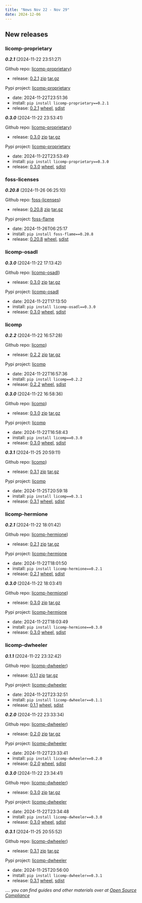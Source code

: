 ```yaml
---
title: "News Nov 22 - Nov 29"
date: 2024-12-06
---
```


## New releases

### licomp-proprietary

***0.2.1*** (2024-11-22 23:51:27)

Github repo: [licomp-proprietary](https://github.com/hesa/licomp-proprietary))
 * release: [0.2.1](https://github.com/hesa/licomp-proprietary/releases/tag/0.2.1) [zip](https://github.com/hesa/licomp-proprietary/archive/refs/tags/0.2.1.zip) [tar.gz](https://github.com/hesa/licomp-proprietary/archive/refs/tags/0.2.1.tar.gz) 

Pypi project: [licomp-proprietary](https://pypi.org/project/licomp-proprietary/)
 * date: 2024-11-22T23:51:36
 * install: `pip install licomp-proprietary==0.2.1`
 * release: [0.2.1](https://pypi.org/project/licomp-proprietary/0.2.1/) [wheel](https://files.pythonhosted.org/packages/74/b5/b960a67c2c9a29b329a08f37cf6830b448199743004707476d20bb955ed8/licomp_proprietary-0.2.1-py2.py3-none-any.whl), [sdist](https://files.pythonhosted.org/packages/e6/b5/3fcfee443bfbcfbc86b56c72cd73d2127600145eb6f7084c0093089ff336/licomp_proprietary-0.2.1.tar.gz)


***0.3.0*** (2024-11-22 23:53:41)

Github repo: [licomp-proprietary](https://github.com/hesa/licomp-proprietary))
 * release: [0.3.0](https://github.com/hesa/licomp-proprietary/releases/tag/0.3.0) [zip](https://github.com/hesa/licomp-proprietary/archive/refs/tags/0.3.0.zip) [tar.gz](https://github.com/hesa/licomp-proprietary/archive/refs/tags/0.3.0.tar.gz) 

Pypi project: [licomp-proprietary](https://pypi.org/project/licomp-proprietary/)
 * date: 2024-11-22T23:53:49
 * install: `pip install licomp-proprietary==0.3.0`
 * release: [0.3.0](https://pypi.org/project/licomp-proprietary/0.3.0/) [wheel](https://files.pythonhosted.org/packages/8e/e1/df8cb594efa8581da2787ae8614eff98f3a88f11d02f7176b885d1f63b72/licomp_proprietary-0.3.0-py2.py3-none-any.whl), [sdist](https://files.pythonhosted.org/packages/d8/04/10aa0f6058ed293109867506428704f8504d22dec536fddc4a855563caa0/licomp_proprietary-0.3.0.tar.gz)


### foss-licenses

***0.20.8*** (2024-11-26 06:25:10)

Github repo: [foss-licenses](https://github.com/hesa/foss-licenses))
 * release: [0.20.8](https://github.com/hesa/foss-licenses/releases/tag/0.20.8) [zip](https://github.com/hesa/foss-licenses/archive/refs/tags/0.20.8.zip) [tar.gz](https://github.com/hesa/foss-licenses/archive/refs/tags/0.20.8.tar.gz) 

Pypi project: [foss-flame](https://pypi.org/project/foss-flame/)
 * date: 2024-11-26T06:25:17
 * install: `pip install foss-flame==0.20.8`
 * release: [0.20.8](https://pypi.org/project/foss-flame/0.20.8/) [wheel](https://files.pythonhosted.org/packages/42/66/e9b7a54f05b8a920bc1869be8fb1bd66d584cd86485dc7d8fb1438c4ceba/foss_flame-0.20.8-py2.py3-none-any.whl), [sdist](https://files.pythonhosted.org/packages/28/21/2a71b0394e41432f6f00b85faa0f906710b0ffcbf50ab8a5c838d46df141/foss-flame-0.20.8.tar.gz)


### licomp-osadl

***0.3.0*** (2024-11-22 17:13:42)

Github repo: [licomp-osadl](https://github.com/hesa/licomp-osadl))
 * release: [0.3.0](https://github.com/hesa/licomp-osadl/releases/tag/0.3.0) [zip](https://github.com/hesa/licomp-osadl/archive/refs/tags/0.3.0.zip) [tar.gz](https://github.com/hesa/licomp-osadl/archive/refs/tags/0.3.0.tar.gz) 

Pypi project: [licomp-osadl](https://pypi.org/project/licomp-osadl/)
 * date: 2024-11-22T17:13:50
 * install: `pip install licomp-osadl==0.3.0`
 * release: [0.3.0](https://pypi.org/project/licomp-osadl/0.3.0/) [wheel](https://files.pythonhosted.org/packages/2f/77/4eb1c55b9321bbcaa8648fd3d097923e88d377b250a1ab766504436725df/licomp_osadl-0.3.0-py2.py3-none-any.whl), [sdist](https://files.pythonhosted.org/packages/47/20/01828da627fb45d5479604e2745487620ef25ca7f1e13d4fc895926d7342/licomp_osadl-0.3.0.tar.gz)


### licomp

***0.2.2*** (2024-11-22 16:57:28)

Github repo: [licomp](https://github.com/hesa/licomp))
 * release: [0.2.2](https://github.com/hesa/licomp/releases/tag/0.2.2) [zip](https://github.com/hesa/licomp/archive/refs/tags/0.2.2.zip) [tar.gz](https://github.com/hesa/licomp/archive/refs/tags/0.2.2.tar.gz) 

Pypi project: [licomp](https://pypi.org/project/licomp/)
 * date: 2024-11-22T16:57:36
 * install: `pip install licomp==0.2.2`
 * release: [0.2.2](https://pypi.org/project/licomp/0.2.2/) [wheel](https://files.pythonhosted.org/packages/ec/58/817800b7a75eb313a6d4fa30cea392223683b8aa8e029b5cf83b17373f69/licomp-0.2.2-py2.py3-none-any.whl), [sdist](https://files.pythonhosted.org/packages/18/ad/4977d9a8a99fbb6503e017359c754979afb756fbb90949a648cade466d34/licomp-0.2.2.tar.gz)


***0.3.0*** (2024-11-22 16:58:36)

Github repo: [licomp](https://github.com/hesa/licomp))
 * release: [0.3.0](https://github.com/hesa/licomp/releases/tag/0.3.0) [zip](https://github.com/hesa/licomp/archive/refs/tags/0.3.0.zip) [tar.gz](https://github.com/hesa/licomp/archive/refs/tags/0.3.0.tar.gz) 

Pypi project: [licomp](https://pypi.org/project/licomp/)
 * date: 2024-11-22T16:58:43
 * install: `pip install licomp==0.3.0`
 * release: [0.3.0](https://pypi.org/project/licomp/0.3.0/) [wheel](https://files.pythonhosted.org/packages/d4/04/04cce32f19f17723391843172dc3f2e95ee07ca3d260b9d66a207273b433/licomp-0.3.0-py2.py3-none-any.whl), [sdist](https://files.pythonhosted.org/packages/c2/f8/790e2e268277fbcc6fca8a28867689a289a1760b1cc95cdab948d9abd76c/licomp-0.3.0.tar.gz)


***0.3.1*** (2024-11-25 20:59:11)

Github repo: [licomp](https://github.com/hesa/licomp))
 * release: [0.3.1](https://github.com/hesa/licomp/releases/tag/0.3.1) [zip](https://github.com/hesa/licomp/archive/refs/tags/0.3.1.zip) [tar.gz](https://github.com/hesa/licomp/archive/refs/tags/0.3.1.tar.gz) 

Pypi project: [licomp](https://pypi.org/project/licomp/)
 * date: 2024-11-25T20:59:18
 * install: `pip install licomp==0.3.1`
 * release: [0.3.1](https://pypi.org/project/licomp/0.3.1/) [wheel](https://files.pythonhosted.org/packages/44/37/8064c69b14ba978b2aafe877a4d739a09084bb127e0817612d2d42bc5d0b/licomp-0.3.1-py2.py3-none-any.whl), [sdist](https://files.pythonhosted.org/packages/54/0f/b3f9837ecdfbdbb6ee7a5332951e4bdff7dc08ac40dc0489a30ed72ecc65/licomp-0.3.1.tar.gz)


### licomp-hermione

***0.2.1*** (2024-11-22 18:01:42)

Github repo: [licomp-hermione](https://github.com/hesa/licomp-hermione))
 * release: [0.2.1](https://github.com/hesa/licomp-hermione/releases/tag/0.2.1) [zip](https://github.com/hesa/licomp-hermione/archive/refs/tags/0.2.1.zip) [tar.gz](https://github.com/hesa/licomp-hermione/archive/refs/tags/0.2.1.tar.gz) 

Pypi project: [licomp-hermione](https://pypi.org/project/licomp-hermione/)
 * date: 2024-11-22T18:01:50
 * install: `pip install licomp-hermione==0.2.1`
 * release: [0.2.1](https://pypi.org/project/licomp-hermione/0.2.1/) [wheel](https://files.pythonhosted.org/packages/e6/bf/b4cf3f2777959cf8a74b73ee12e2d5dd071d8148e73d6d2f63fb6a175e90/licomp_hermione-0.2.1-py2.py3-none-any.whl), [sdist](https://files.pythonhosted.org/packages/ed/b7/b8c0f1a858ceb98a95651343d43c258bdf80fdd44f820bafb6df129852e7/licomp_hermione-0.2.1.tar.gz)


***0.3.0*** (2024-11-22 18:03:41)

Github repo: [licomp-hermione](https://github.com/hesa/licomp-hermione))
 * release: [0.3.0](https://github.com/hesa/licomp-hermione/releases/tag/0.3.0) [zip](https://github.com/hesa/licomp-hermione/archive/refs/tags/0.3.0.zip) [tar.gz](https://github.com/hesa/licomp-hermione/archive/refs/tags/0.3.0.tar.gz) 

Pypi project: [licomp-hermione](https://pypi.org/project/licomp-hermione/)
 * date: 2024-11-22T18:03:49
 * install: `pip install licomp-hermione==0.3.0`
 * release: [0.3.0](https://pypi.org/project/licomp-hermione/0.3.0/) [wheel](https://files.pythonhosted.org/packages/50/a1/3292d5e81a77f461e7e9d0670566f4bb79a10e16cc052345155685a3ae25/licomp_hermione-0.3.0-py2.py3-none-any.whl), [sdist](https://files.pythonhosted.org/packages/a6/8f/3e626f453f26852ec74b78034ad5d58197ff58ff358af8df70431241a0f9/licomp_hermione-0.3.0.tar.gz)


### licomp-dwheeler

***0.1.1*** (2024-11-22 23:32:42)

Github repo: [licomp-dwheeler](https://github.com/hesa/licomp-dwheeler))
 * release: [0.1.1](https://github.com/hesa/licomp-dwheeler/releases/tag/0.1.1) [zip](https://github.com/hesa/licomp-dwheeler/archive/refs/tags/0.1.1.zip) [tar.gz](https://github.com/hesa/licomp-dwheeler/archive/refs/tags/0.1.1.tar.gz) 

Pypi project: [licomp-dwheeler](https://pypi.org/project/licomp-dwheeler/)
 * date: 2024-11-22T23:32:51
 * install: `pip install licomp-dwheeler==0.1.1`
 * release: [0.1.1](https://pypi.org/project/licomp-dwheeler/0.1.1/) [wheel](https://files.pythonhosted.org/packages/3d/af/273f9fc004727eab27acde6e520e7784b57458457347e4676b64df9a15c3/licomp_dwheeler-0.1.1-py2.py3-none-any.whl), [sdist](https://files.pythonhosted.org/packages/3e/1b/b9d70b63a2fbf9957b702c59c33578bb515d8d192b98ff6e274d001fb4fc/licomp_dwheeler-0.1.1.tar.gz)


***0.2.0*** (2024-11-22 23:33:34)

Github repo: [licomp-dwheeler](https://github.com/hesa/licomp-dwheeler))
 * release: [0.2.0](https://github.com/hesa/licomp-dwheeler/releases/tag/0.2.0) [zip](https://github.com/hesa/licomp-dwheeler/archive/refs/tags/0.2.0.zip) [tar.gz](https://github.com/hesa/licomp-dwheeler/archive/refs/tags/0.2.0.tar.gz) 

Pypi project: [licomp-dwheeler](https://pypi.org/project/licomp-dwheeler/)
 * date: 2024-11-22T23:33:41
 * install: `pip install licomp-dwheeler==0.2.0`
 * release: [0.2.0](https://pypi.org/project/licomp-dwheeler/0.2.0/) [wheel](https://files.pythonhosted.org/packages/1b/32/2c50746bbbd108f74b67fed1e15689c42d40ba2af64db44b1054ad7d7c29/licomp_dwheeler-0.2.0-py2.py3-none-any.whl), [sdist](https://files.pythonhosted.org/packages/6d/fa/43f6b811fe3838b0bb3ea82c8cdbb3e3d9b9fd9a1965fa70a14549234db0/licomp_dwheeler-0.2.0.tar.gz)


***0.3.0*** (2024-11-22 23:34:41)

Github repo: [licomp-dwheeler](https://github.com/hesa/licomp-dwheeler))
 * release: [0.3.0](https://github.com/hesa/licomp-dwheeler/releases/tag/0.3.0) [zip](https://github.com/hesa/licomp-dwheeler/archive/refs/tags/0.3.0.zip) [tar.gz](https://github.com/hesa/licomp-dwheeler/archive/refs/tags/0.3.0.tar.gz) 

Pypi project: [licomp-dwheeler](https://pypi.org/project/licomp-dwheeler/)
 * date: 2024-11-22T23:34:48
 * install: `pip install licomp-dwheeler==0.3.0`
 * release: [0.3.0](https://pypi.org/project/licomp-dwheeler/0.3.0/) [wheel](https://files.pythonhosted.org/packages/54/f8/baa153a7da12ab33152d73e2c0d4b1c97c9e74df79611d35a97bbcf48dda/licomp_dwheeler-0.3.0-py2.py3-none-any.whl), [sdist](https://files.pythonhosted.org/packages/05/09/d042e760932795e0706992cf891a4d0c0789568d614e5153a713dcc730eb/licomp_dwheeler-0.3.0.tar.gz)


***0.3.1*** (2024-11-25 20:55:52)

Github repo: [licomp-dwheeler](https://github.com/hesa/licomp-dwheeler))
 * release: [0.3.1](https://github.com/hesa/licomp-dwheeler/releases/tag/0.3.1) [zip](https://github.com/hesa/licomp-dwheeler/archive/refs/tags/0.3.1.zip) [tar.gz](https://github.com/hesa/licomp-dwheeler/archive/refs/tags/0.3.1.tar.gz) 

Pypi project: [licomp-dwheeler](https://pypi.org/project/licomp-dwheeler/)
 * date: 2024-11-25T20:56:00
 * install: `pip install licomp-dwheeler==0.3.1`
 * release: [0.3.1](https://pypi.org/project/licomp-dwheeler/0.3.1/) [wheel](https://files.pythonhosted.org/packages/a8/db/3c3d86d5dfd25c2e0a1c584233769183aa57dab06a43da33495a74aedd26/licomp_dwheeler-0.3.1-py2.py3-none-any.whl), [sdist](https://files.pythonhosted.org/packages/ad/04/9855503c610bca746065b47c4f8eb16207496c118ae6809a2e9488008fa3/licomp_dwheeler-0.3.1.tar.gz)


*.... you can find guides and other materials over at [Open Source Compliance](https://opensource-compliance.com/)*
